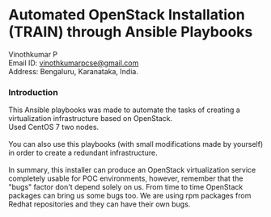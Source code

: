 # Automated OpenStack Installation (TRAIN) through Ansible Playbooks

Vinothkumar P<br>
Email ID: vinothkumarpcse@gmail.com<br>
Address: Bengaluru, Karanataka, India.<br>

<h3><b> Introduction </b></h3>

This Ansible playbooks was made to automate the tasks of creating a virtualization infrastructure based on OpenStack. <br>Used CentOS 7 two nodes.
<br>
<br>
You can also use this playbooks (with small modifications made by yourself) in order to create a redundant infrastructure.
<br>
<br>
In summary, this installer can produce an OpenStack virtualization service completely usable for POC environments, however, remember that the "bugs" factor don't depend solely on us. From time to time OpenStack packages can bring us some bugs too. We are using rpm packages from Redhat repositories and they can have their own bugs.
